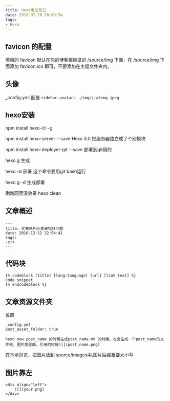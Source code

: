 ```yaml
---
title: Hexo用法笔记
date: 2018-07-20 20:09:54
tags:
- Hexo
---
```

## favicon 的配置

项目的 favicon 默认在你的博客根目录的 /source/img 下面，在 /source/img 下面添加 favicon.ico 即可，不要添加在主题文件夹内。

## 头像
_config.yml 配置
`sidebar-avatar: ./img/jiateng.jpeg`

## hexo安装

npm install hexo-cli -g

npm install hexo-server --save  Hexo 3.0 把服务器独立成了个别模块

npm install hexo-deployer-git --save 部署到git用的

hexo g 生成

hexo -d 部署 这个命令要用git bash运行

hexo g -d  生成部署

刷新网页没效果 hexo clean


## 文章概述

```
---
title: 优先队列元素是指针问题
date: 2016-12-12 22:54:41
tags:
-c++
---
```

## 代码块

```
{% codeblock [title] [lang:language] [url] [link text] %}
code snippet
{% endcodeblock %}
```

## 文章资源文件夹

设置

```
_config.yml
post_asset_folder: true
```
```
hexo new post_name 的时候生成post_name.md 的时候，也会生成一个post_name的文件夹，图片放里面，引用的时候![](post_name.png)
```

在本地浏览，把图片放到 source/images中,图片后缀重要大小写

## 图片靠左

```
<div align="left">
    ![](your.png)    
</div>
```
